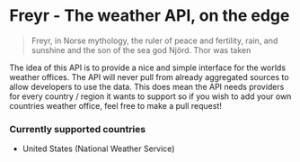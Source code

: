 # Freyr - The weather API, on the edge

> Freyr, in Norse mythology, the ruler of peace and fertility, rain, and sunshine and the son of the sea god Njörd.
> Thor was taken

The idea of this API is to provide a nice and simple interface for the worlds weather offices. The API will never pull from already aggregated sources to allow developers to use the data. This does mean the API needs providers for every country / region it wants to support so if you wish to add your own countries weather office, feel free to make a pull request!

### Currently supported countries

- United States (National Weather Service)